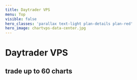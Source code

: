 ```yaml
---
title: Daytrader VPS
menu: Top
visible: false
hero_classes: 'parallax text-light plan-details plan-red'
hero_image: chartvps-data-center.jpg
---
```


<div class="intro-wrapper">
  <div class="intro">
    <h1>Daytrader VPS</h1>
    <h2>trade up to 60 charts</h2>
</div>
</div>